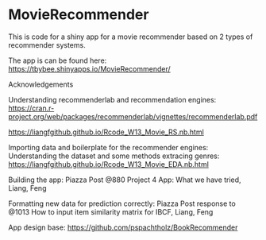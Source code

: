 # MovieRecommender

This is code for a shiny app for a movie recommender based on 2 types of recommender systems. 

The app is can be found here: https://tbybee.shinyapps.io/MovieRecommender/ 

Acknowledgements

Understanding recommenderlab and recommendation engines: https://cran.r-project.org/web/packages/recommenderlab/vignettes/recommenderlab.pdf 

https://liangfgithub.github.io/Rcode_W13_Movie_RS.nb.html 

Importing data and boilerplate for the recommender engines: Understanding the dataset and some methods extracing genres: https://liangfgithub.github.io/Rcode_W13_Movie_EDA.nb.html

Building the app: Piazza Post @880 Project 4 App: What we have tried, Liang, Feng

Formatting new data for prediction correctly: Piazza Post response to @1013 How to input item similarity matrix for IBCF, Liang, Feng

App design base: https://github.com/pspachtholz/BookRecommender